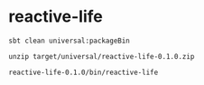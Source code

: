 reactive-life
=============

`sbt clean universal:packageBin`

`unzip target/universal/reactive-life-0.1.0.zip`

`reactive-life-0.1.0/bin/reactive-life`


